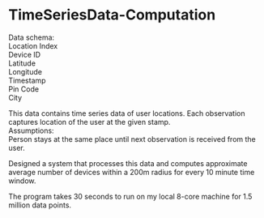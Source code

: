 # TimeSeriesData-Computation
Data schema:  
Location Index  
Device ID  
Latitude    
Longitude    
Timestamp      
Pin Code  
City  


This data contains time series data of user locations. Each observation captures location of the
user at the given stamp.  
Assumptions:  
Person stays at the same place until next observation is received from the user.  

Designed a system that processes this data and computes approximate average number of devices within a
200m radius for every 10 minute time window.

The program takes 30 seconds to run on my local 8-core machine for 1.5 million data points.

